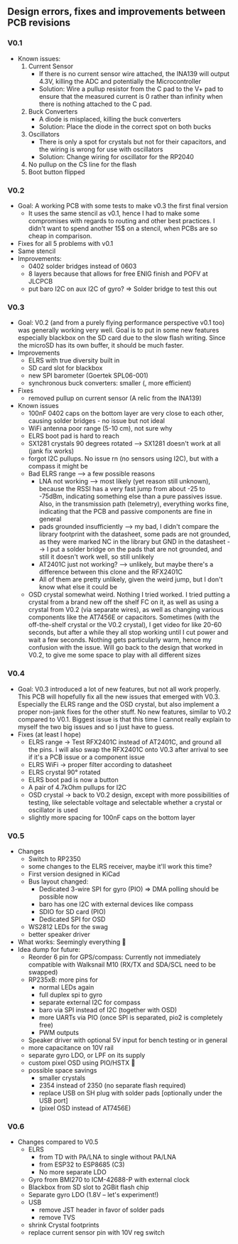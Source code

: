 ## Design errors, fixes and improvements between PCB revisions

### V0.1

-   Known issues:
    1. Current Sensor
        - If there is no current sensor wire attached, the INA139 will output 4.3V, killing the ADC and potentially the Microcontroller
        - Solution: Wire a pullup resistor from the C pad to the V+ pad to ensure that the measured current is 0 rather than infinity when there is nothing attached to the C pad.
    2. Buck Converters
        - A diode is misplaced, killing the buck converters
        - Solution: Place the diode in the correct spot on both bucks
    3. Oscillators
        - There is only a spot for crystals but not for their capacitors, and the wiring is wrong for use with oscillators
        - Solution: Change wiring for oscillator for the RP2040
    4. No pullup on the CS line for the flash
    5. Boot button flipped

### V0.2

-   Goal: A working PCB with some tests to make v0.3 the first final version
    -   It uses the same stencil as v0.1, hence I had to make some compromises with regards to routing and other best practices. I didn't want to spend another 15$ on a stencil, when PCBs are so cheap in comparison.
-   Fixes for all 5 problems with v0.1
-   Same stencil
-   Improvements:
    -   0402 solder bridges instead of 0603
    -   8 layers because that allows for free ENIG finish and POFV at JLCPCB
    -   put baro I2C on aux I2C of gyro? => Solder bridge to test this out

### V0.3

-   Goal: V0.2 (and from a purely flying performance perspective v0.1 too) was generally working very well. Goal is to put in some new features especially blackbox on the SD card due to the slow flash writing. Since the microSD has its own buffer, it should be much faster.
-   Improvements
    -   ELRS with true diversity built in
    -   SD card slot for blackbox
    -   new SPI barometer (Goertek SPL06-001)
    -   synchronous buck converters: smaller (, more efficient)
-   Fixes
    -   removed pullup on current sensor (A relic from the INA139)
-   Known issues
    -   100nF 0402 caps on the bottom layer are very close to each other, causing solder bridges - no issue but not ideal
    -   WiFi antenna poor range (5-10 cm), not sure why
    -   ELRS boot pad is hard to reach
    -   SX1281 crystals 90 degrees rotated --> SX1281 doesn't work at all (jank fix works)
    -   forgot I2C pullups. No issue rn (no sensors using I2C), but with a compass it might be
    -   Bad ELRS range --> a few possible reasons
        -   LNA not working --> most likely (yet reason still unknown), because the RSSI has a very fast jump from about -25 to -75dBm, indicating something else than a pure passives issue. Also, in the transmission path (telemetry), everything works fine, indicating that the PCB and passive components are fine in general
        -   pads grounded insufficiently --> my bad, I didn't compare the library footprint with the datasheet, some pads are not grounded, as they were marked NC in the library but GND in the datasheet --> I put a solder bridge on the pads that are not grounded, and still it doesn't work well, so still unlikely
        -   AT2401C just not working? --> unlikely, but maybe there's a difference between this clone and the RFX2401C
        -   All of them are pretty unlikely, given the weird jump, but I don't know what else it could be
    -   OSD crystal somewhat weird. Nothing I tried worked. I tried putting a crystal from a brand new off the shelf FC on it, as well as using a crystal from V0.2 (via separate wires), as well as changing various components like the AT7456E or capacitors. Sometimes (with the off-the-shelf crystal or the V0.2 crystal), I get video for like 20-60 seconds, but after a while they all stop working until I cut power and wait a few seconds. Nothing gets particularly warm, hence my confusion with the issue. Will go back to the design that worked in V0.2, to give me some space to play with all different sizes

### V0.4

-   Goal: V0.3 introduced a lot of new features, but not all work properly. This PCB will hopefully fix all the new issues that emerged with V0.3. Especially the ELRS range and the OSD crystal, but also implement a proper non-jank fixes for the other stuff. No new features, similar to V0.2 compared to V0.1. Biggest issue is that this time I cannot really explain to myself the two big issues and so I just have to guess.
-   Fixes (at least I hope)
    -   ELRS range -> Test RFX2401C instead of AT2401C, and ground all the pins. I will also swap the RFX2401C onto V0.3 after arrival to see if it's a PCB issue or a component issue
    -   ELRS WiFi -> proper filter according to datasheet
    -   ELRS crystal 90° rotated
    -   ELRS boot pad is now a button
    -   A pair of 4.7kOhm pullups for I2C
    -   OSD crystal -> back to V0.2 design, except with more possibilities of testing, like selectable voltage and selectable whether a crystal or oscillator is used
    -   slightly more spacing for 100nF caps on the bottom layer

### V0.5

-   Changes
    -   Switch to RP2350
    -   some changes to the ELRS receiver, maybe it'll work this time?
    -   First version designed in KiCad
    -   Bus layout changed:
        -   Dedicated 3-wire SPI for gyro (PIO) => DMA polling should be possible now
        -   baro has one I2C with external devices like compass
        -   SDIO for SD card (PIO)
        -   Dedicated SPI for OSD
    -   WS2812 LEDs for the swag
    -   better speaker driver
-   What works: Seemingly everything :tada:
-   Idea dump for future:
    -   Reorder 6 pin for GPS/compass: Currently not immediately compatible with Walksnail M10 (RX/TX and SDA/SCL need to be swapped)
    -   RP235xB: more pins for
        -   normal LEDs again
        -   full duplex spi to gyro
        -   separate external I2C for compass
        -   baro via SPI instead of I2C (together with OSD)
        -   more UARTs via PIO (once SPI is separated, pio2 is completely free)
        -   PWM outputs
    -   Speaker driver with optional 5V input for bench testing or in general
    -   more capacitance on 10V rail
    -   separate gyro LDO, or LPF on its supply
    -   custom pixel OSD using PIO/HSTX :thinking:
    -   possible space savings
        -   smaller crystals
        -   2354 instead of 2350 (no separate flash required)
        -   replace USB on SH plug with solder pads [optionally under the USB port]
        -   (pixel OSD instead of AT7456E)

### V0.6

-   Changes compared to V0.5
    -   ELRS
        -   from TD with PA/LNA to single without PA/LNA
        -   from ESP32 to ESP8685 (C3)
        -   No more separate LDO
    -   Gyro from BMI270 to ICM-42688-P with external clock
    -   Blackbox from SD slot to 2GBit flash chip
    -   Separate gyro LDO (1.8V – let's experiment!)
    -   USB
        -   remove JST header in favor of solder pads
        -   remove TVS
    -   shrink Crystal footprints
    -   replace current sensor pin with 10V reg switch

